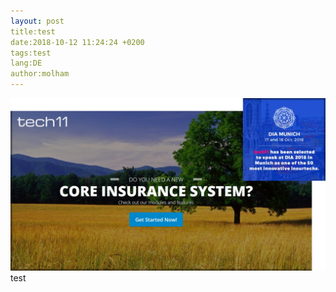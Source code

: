 ```yaml
---
layout: post
title:test 
date:2018-10-12 11:24:24 +0200 
tags:test 
lang:DE 
author:molham 
---
```

![test](/assets/test/DIA_Munich_discount.jpg)
test
